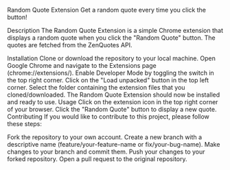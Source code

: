 Random Quote Extension
Get a random quote every time you click the button!

Description
The Random Quote Extension is a simple Chrome extension that displays a random quote when you click the "Random Quote" button. The quotes are fetched from the ZenQuotes API.

Installation
Clone or download the repository to your local machine.
Open Google Chrome and navigate to the Extensions page (chrome://extensions/).
Enable Developer Mode by toggling the switch in the top right corner.
Click on the "Load unpacked" button in the top left corner.
Select the folder containing the extension files that you cloned/downloaded.
The Random Quote Extension should now be installed and ready to use.
Usage
Click on the extension icon in the top right corner of your browser.
Click the "Random Quote" button to display a new quote.
Contributing
If you would like to contribute to this project, please follow these steps:

Fork the repository to your own account.
Create a new branch with a descriptive name (feature/your-feature-name or fix/your-bug-name).
Make changes to your branch and commit them.
Push your changes to your forked repository.
Open a pull request to the original repository.
